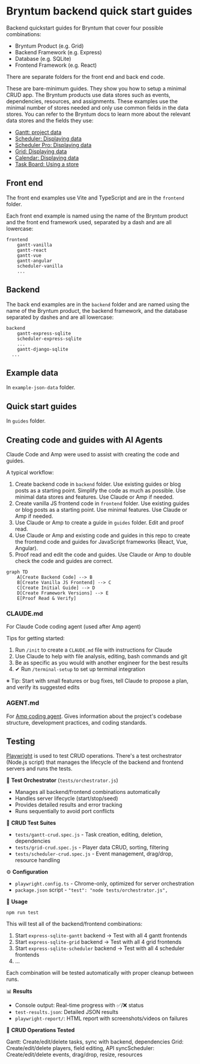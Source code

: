 # Bryntum backend quick start guides

Backend quickstart guides for Bryntum that cover four possible combinations:

- Bryntum Product (e.g. Grid)
- Backend Framework (e.g. Express)
- Database (e.g. SQLite)
- Frontend Framework (e.g. React)

There are separate folders for the front end and back end code.

These are bare-minimum guides. They show you how to setup a minimal CRUD app. The Bryntum products use data stores such as events, dependencies, resources, and assignments. These examples use the minimal number of stores needed and only use common fields in the data stores. You can refer to the Bryntum docs to learn more about the relevant data stores and the fields they use:

- [Gantt: project data](https://bryntum.com/products/gantt/docs/guide/Gantt/data/project_data)
- [Scheduler: Displaying data](https://bryntum.com/products/scheduler/docs/guide/Scheduler/data/displayingdata)
- [Scheduler Pro: Displaying data](https://bryntum.com/products/schedulerpro/docs/guide/SchedulerPro/data/displayingdata)
- [Grid: Displaying data](https://www.bryntum.com/products/grid/docs/guide/Grid/data/displayingdata)
- [Calendar: Displaying data](https://bryntum.com/products/calendar/docs/guide/Calendar/data/displayingdata)
- [Task Board: Using a store](https://bryntum.com/products/taskboard/docs/guide/TaskBoard/data/storebasics)

## Front end

The front end examples use Vite and TypeScript and are in the `frontend` folder. 

Each front end example is named using the name of the Bryntum product and the front end framework used, separated by a dash and are all lowercase:

```
frontend
	gantt-vanilla
	gantt-react
	gantt-vue
	gantt-angular
	scheduler-vanilla
	...
```

## Backend

The back end examples are in the `backend` folder and are named using the name of the Bryntum product, the backend framework, and the database separated by dashes and are all lowercase:

```
backend
	gantt-express-sqlite
	scheduler-express-sqlite
	...
	gantt-django-sqlite
  ...
```

## Example data

In `example-json-data` folder.

## Quick start guides

In `guides` folder. 

## Creating code and guides with AI Agents

Claude Code and Amp were used to assist with creating the code and guides.

A typical workflow:

1. Create backend code in `backend` folder. Use existing guides or blog posts as a starting point. Simplify the code as much as possible. Use minimal data stores and features. Use Claude or Amp if needed.
2. Create vanilla JS frontend code in `frontend` folder. Use existing guides or blog posts as a starting point. Use minimal features. Use Claude or Amp if needed. 
3. Use Claude or Amp to create a guide in `guides` folder. Edit and proof read.
4. Use Claude or Amp and existing code and guides in this repo to create the frontend code and guides for JavaScript frameworks (React, Vue, Angular).
5. Proof read and edit the code and guides. Use Claude or Amp to double check the code and guides are correct.

```mermaid
graph TD
    A[Create Backend Code] --> B
    B[Create Vanilla JS Frontend] --> C
    C[Create Initial Guide] --> D
    D[Create Framework Versions] --> E
    E[Proof Read & Verify]
```

### CLAUDE.md

For Claude Code coding agent (used after Amp agent)

 Tips for getting started:

 1. Run `/init` to create a `CLAUDE.md` file with instructions for Claude
 2. Use Claude to help with file analysis, editing, bash commands and git
 3. Be as specific as you would with another engineer for the best results
 4. ✔ Run `/terminal-setup` to set up terminal integration

 ※ Tip: Start with small features or bug fixes, tell Claude to propose a plan, and verify its suggested edits

### AGENT.md

For [Amp coding agent](https://ampcode.com/). Gives information about the project's codebase structure, development practices, and coding standards.

## Testing

[Playwright](https://playwright.dev/) is used to test CRUD operations. There's a test orchestrator (Node.js script) that manages the lifecycle of the backend and frontend servers and runs the tests.

🔧 **Test Orchestrator** (`tests/orchestrator.js`)

- Manages all backend/frontend combinations automatically
- Handles server lifecycle (start/stop/seed)
- Provides detailed results and error tracking
- Runs sequentially to avoid port conflicts

🧪 **CRUD Test Suites**

- `tests/gantt-crud.spec.js` - Task creation, editing, deletion, dependencies
- `tests/grid-crud.spec.js` - Player data CRUD, sorting, filtering
- `tests/scheduler-crud.spec.js` - Event management, drag/drop, resource handling

⚙️ **Configuration**

- `playwright.config.ts` - Chrome-only, optimized for server orchestration
- `package.json` script - `"test": "node tests/orchestrator.js",`

🚀 **Usage**

```shell
npm run test
```

This will test all of the backend/frontend combinations:

1. Start `express-sqlite-gantt` backend → Test with all 4 gantt frontends
2. Start `express-sqlite-grid` backend → Test with all 4 grid frontends
3. Start `express-sqlite-scheduler` backend → Test with all 4 scheduler 
frontends
4. ...

Each combination will be tested automatically with proper cleanup between runs.

📊 **Results**

- Console output: Real-time progress with ✅/❌ status
- `test-results.json`: Detailed JSON results
- `playwright-report/`: HTML report with screenshots/videos on failures

🎯 **CRUD Operations Tested**

Gantt: Create/edit/delete tasks, sync with backend, dependencies
Grid: Create/edit/delete players, field editing, API syncScheduler:
Create/edit/delete events, drag/drop, resize, resources